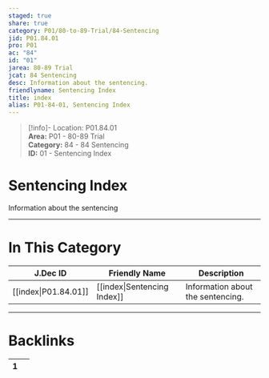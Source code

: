 ```yaml
---  
staged: true  
share: true  
category: P01/80-to-89-Trial/84-Sentencing  
jid: P01.84.01  
pro: P01  
ac: "84"  
id: "01"  
jarea: 80-89 Trial  
jcat: 84 Sentencing  
desc: Information about the sentencing.  
friendlyname: Sentencing Index  
title: index  
alias: P01-84-01, Sentencing Index  
---  
```

  
>[!info]- Location: P01.84.01  
>**Area:** P01 - 80-89 Trial  
>**Category:** 84 - 84 Sentencing  
>**ID:** 01 - Sentencing Index  
  
# Sentencing Index  
  
Information about the sentencing  
   
  
  
---  
# In This Category  
  
| J.Dec ID                                                                | Friendly Name                                                                  | Description                       |  
| ----------------------------------------------------------------------- | ------------------------------------------------------------------------------ | --------------------------------- |  
| [[index\|P01.84.01]] | [[index\|Sentencing Index]] | Information about the sentencing. |  
  
  
---  
# Backlinks  
<div><table class="dataview table-view-table"><thead class="table-view-thead"><tr class="table-view-tr-header"><th class="table-view-th"><span></span><span class="dataview small-text">1</span></th><th class="table-view-th"><span></span></th></tr></thead><tbody class="table-view-tbody"></tbody></table></div>
